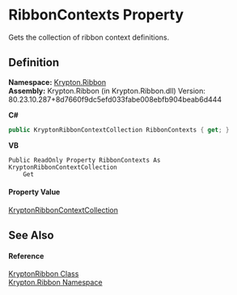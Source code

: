 # RibbonContexts Property


Gets the collection of ribbon context definitions.



## Definition
**Namespace:** <a href="1e9bc734-cff9-e9b8-f013-94cdac669794.md">Krypton.Ribbon</a>  
**Assembly:** Krypton.Ribbon (in Krypton.Ribbon.dll) Version: 80.23.10.287+8d7660f9dc5efd033fabe008ebfb904beab6d444

**C#**
``` C#
public KryptonRibbonContextCollection RibbonContexts { get; }
```
**VB**
``` VB
Public ReadOnly Property RibbonContexts As KryptonRibbonContextCollection
	Get
```



#### Property Value
<a href="a3462406-a605-0260-e292-6048cb9367b5.md">KryptonRibbonContextCollection</a>

## See Also


#### Reference
<a href="208400ac-72b3-453b-6730-d74762316d42.md">KryptonRibbon Class</a>  
<a href="1e9bc734-cff9-e9b8-f013-94cdac669794.md">Krypton.Ribbon Namespace</a>  
